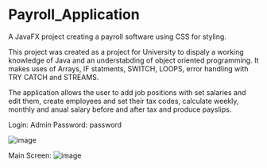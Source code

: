 # Payroll_Application
A JavaFX project creating a payroll software using CSS for styling.  

This project was created as a project for University to dispaly a working knowledge of Java and an understabding of object oriented programming. It makes uses of Arrays, IF statments, SWITCH, LOOPS, error handling with TRY CATCH and STREAMS.  

The application allows the user to add job positions with set salaries and edit them, create employees and set their tax codes, calculate weekly, monthly and anual salary before and after tax and produce payslips. 

Login: Admin
Password: password

![image](https://user-images.githubusercontent.com/71260255/93091284-cc843d80-f695-11ea-9f2c-e0aabb20cbbc.png)


Main Screen:
![image](https://user-images.githubusercontent.com/71260255/93091605-3bfa2d00-f696-11ea-890d-d9ea82aab646.png)
